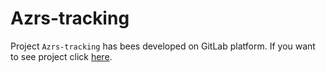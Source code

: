 # Azrs-tracking

Project `Azrs-tracking` has bees developed on GitLab platform. If you want to see project click [here](https://gitlab.com/tamaricajev/azrs-tracking).
